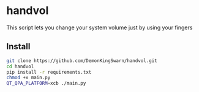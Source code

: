 # handvol

This script lets you change your system volume just by using your fingers


## Install

```sh
git clone https://github.com/DemonKingSwarn/handvol.git
cd handvol
pip install -r requirements.txt
chmod +x main.py
QT_QPA_PLATFORM=xcb ./main.py
```
